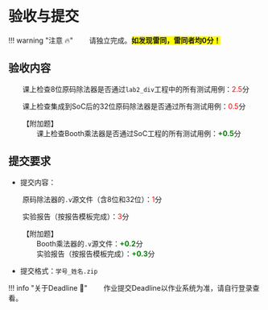 # 验收与提交

!!! warning "注意 :fire:"
    &emsp;&emsp;请独立完成。**<span style="background-color:#FFFF00;">如发现雷同，雷同者均0分！</span>**

## 验收内容

&emsp;&emsp;课上检查8位原码除法器是否通过`lab2_div`工程中的所有测试用例：<font color = red>2.5</font>分

&emsp;&emsp;课上检查集成到SoC后的32位原码除法器是否通过所有测试用例：<font color = red>0.5</font>分

&emsp;&emsp;【附加题】  
&emsp;&emsp;&emsp;&emsp;课上检查Booth乘法器是否通过SoC工程的所有测试用例：<font color = green>**+0.5**</font>分

## 提交要求

- 提交内容：

&emsp;&emsp;原码除法器的`.v`源文件（含8位和32位）：<font color = red>1</font>分

&emsp;&emsp;实验报告（按报告模板完成）：<font color = red>3</font>分

&emsp;&emsp;【附加题】  
&emsp;&emsp;&emsp;&emsp;Booth乘法器的`.v`源文件：<font color = green>**+0.2**</font>分  
&emsp;&emsp;&emsp;&emsp;实验报告（按报告模板完成）：<font color = green>**+0.3**</font>分

- 提交格式：`学号_姓名.zip`

!!! info "关于Deadline :calendar:"
    &emsp;&emsp;作业提交Deadline以作业系统为准，请自行登录查看。
